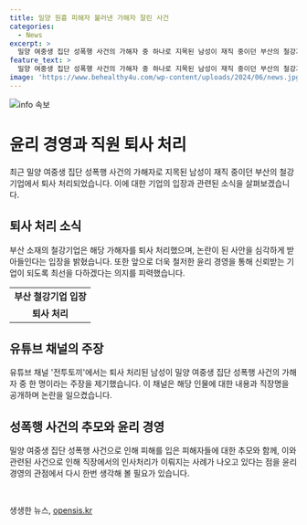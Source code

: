 ```yaml
---
title: 밀양 원흉 피해자 불러낸 가해자 잘린 사건
categories:
  - News
excerpt: >
  밀양 여중생 집단 성폭행 사건의 가해자 중 하나로 지목된 남성이 재직 중이던 부산의 철강기업에서 퇴사 처리되었습니다. 해당 기업은 논란이 된 사안을 심각하게 받아들여 윤리 경영을 강조하며 직원을 퇴사 처리했다고 밝혔습니다. 이로써 밀양 사건으로 지목된 가해자들이 직장에서 해고나 퇴사하는 사례가 늘어나고 있는 가운데, 지난달에도 다른 업체에서 가해자가 퇴사 처리되었다는 소식이 있었습니다. 이러한 사건으로 인해 밀양 지역을 중심으로 사회적인 관심과 논란이 불거지고 있는 상황입니다.
feature_text: >
  밀양 여중생 집단 성폭행 사건의 가해자 중 하나로 지목된 남성이 재직 중이던 부산의 철강기업에서 퇴사 처리되었습니다. 해당 기업은 논란이 된 사안을 심각하게 받아들여 윤리 경영을 강조하며 직원을 퇴사 처리했다고 밝혔습니다. 이로써 밀양 사건으로 지목된 가해자들이 직장에서 해고나 퇴사하는 사례가 늘어나고 있는 가운데, 지난달에도 다른 업체에서 가해자가 퇴사 처리되었다는 소식이 있었습니다. 이러한 사건으로 인해 밀양 지역을 중심으로 사회적인 관심과 논란이 불거지고 있는 상황입니다.
image: 'https://www.behealthy4u.com/wp-content/uploads/2024/06/news.jpg'
---
```


<p><img src="https://www.behealthy4u.com/wp-content/uploads/2024/06/news.jpg" alt="info 속보" /></p>

<h1>윤리 경영과 직원 퇴사 처리</h1>

<p data-ke-size="size16">최근 밀양 여중생 집단 성폭행 사건의 가해자로 지목된 남성이 재직 중이던 부산의 철강기업에서 퇴사 처리되었습니다. 이에 대한 기업의 입장과 관련된 소식을 살펴보겠습니다.</p>

<h2>퇴사 처리 소식</h2>

<p data-ke-size="size16">부산 소재의 철강기업은 해당 가해자를 퇴사 처리했으며, 논란이 된 사안을 심각하게 받아들인다는 입장을 밝혔습니다. 또한 앞으로 더욱 철저한 윤리 경영을 통해 신뢰받는 기업이 되도록 최선을 다하겠다는 의지를 피력했습니다.</p>

<table>
  <tr>
    <td style="text-align: center; height: 17px;"><b>부산 철강기업 입장</b></td>
  </tr>
  <tr>
    <td style="text-align: center; height: 17px;"><b>퇴사 처리</b></td>
  </tr>
</table>

<h2>유튜브 채널의 주장</h2>

<p data-ke-size="size16">유튜브 채널 '전투토끼'에서는 퇴사 처리된 남성이 밀양 여중생 집단 성폭행 사건의 가해자 중 한 명이라는 주장을 제기했습니다. 이 채널은 해당 인물에 대한 내용과 직장명을 공개하며 논란을 일으켰습니다.</p>

<h2>성폭행 사건의 추모와 윤리 경영</h2>

<p data-ke-size="size16">밀양 여중생 집단 성폭행 사건으로 인해 피해를 입은 피해자들에 대한 추모와 함께, 이와 관련된 사건으로 인해 직장에서의 인사처리가 이뤄지는 사례가 나오고 있다는 점을 윤리 경영의 관점에서 다시 한번 생각해 볼 필요가 있습니다.</p>

<p data-ke-size="size16">&nbsp;</p>
생생한 뉴스, <a href="https://opensis.kr" rel="dofollow">opensis.kr</a>


